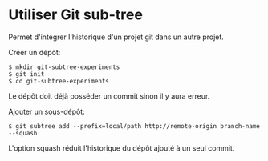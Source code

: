 # Utiliser Git sub-tree

Permet d'intégrer l'historique d'un projet git dans un autre projet.

Créer un dépôt:

	$ mkdir git-subtree-experiments
	$ git init
	$ cd git-subtree-experiments

Le dépôt doit déjà posséder un commit sinon il y aura erreur.

Ajouter un sous-dépôt:

	$ git subtree add --prefix=local/path http://remote-origin branch-name --squash

L'option squash réduit l'historique du dépôt ajouté à un seul commit.

